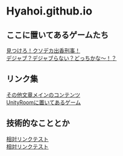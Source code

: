 # Hyahoi.github.io
## ここに置いてあるゲームたち
[見つけろ！クソデカ出香刑事！](https://hyahoi.github.io/dekadeka/index.html)<br>
[デジャブ？デジャブらない？どっちかな～！？](https://hyahoi.github.io/nikomeWeb/index.html)<br>
## リンク集
[その他文章メインのコンテンツ](https://sites.google.com/view/hyahoi/%E3%83%9B%E3%83%BC%E3%83%A0)<br>
[UnityRoomに置いてあるゲーム](https://unityroom.com/users/bnjda8wleotr1upis0vk)<br>

## 技術的なこととか

[相対リンクテスト](nikomeWeb/index.html)<br>
[相対リンクテスト](nikomeWeb/index.html)<br>